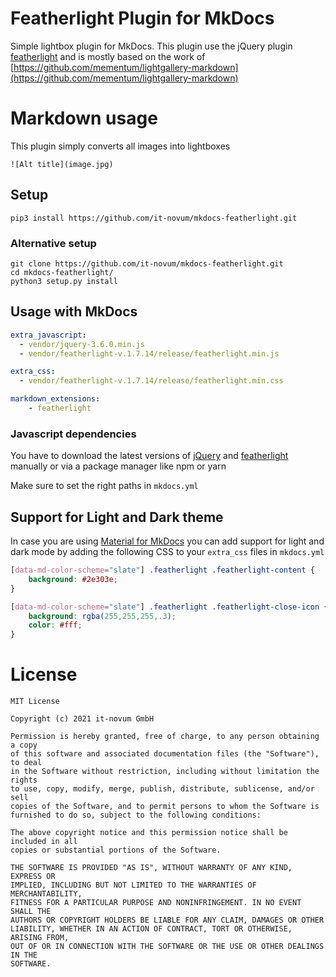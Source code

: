 # Featherlight Plugin for MkDocs

Simple lightbox plugin for MkDocs. This plugin use the jQuery plugin [featherlight](https://github.com/noelboss/featherlight/) and is mostly based on the work of [https://github.com/mementum/lightgallery-markdown](https://github.com/mementum/lightgallery-markdown)



# Markdown usage

This plugin simply converts all images into lightboxes

```
![Alt title](image.jpg)
```

## Setup
```
pip3 install https://github.com/it-novum/mkdocs-featherlight.git
```

### Alternative setup
```
git clone https://github.com/it-novum/mkdocs-featherlight.git
cd mkdocs-featherlight/
python3 setup.py install
```


## Usage with MkDocs

```yml
extra_javascript:
  - vendor/jquery-3.6.0.min.js
  - vendor/featherlight-v.1.7.14/release/featherlight.min.js

extra_css:
  - vendor/featherlight-v.1.7.14/release/featherlight.min.css

markdown_extensions:
    - featherlight
```

### Javascript dependencies

You have to download the latest versions of [jQuery](https://jquery.com/download/) and [featherlight](https://github.com/noelboss/featherlight/) manually or via a package manager like npm or yarn

Make sure to set the right paths in `mkdocs.yml`

## Support for Light and Dark theme

In case you are using [Material for MkDocs](https://squidfunk.github.io/mkdocs-material/)
you can add support for light and dark mode by adding the following CSS to your `extra_css` files in `mkdocs.yml`

```css
[data-md-color-scheme="slate"] .featherlight .featherlight-content {
    background: #2e303e;
}

[data-md-color-scheme="slate"] .featherlight .featherlight-close-icon {
    background: rgba(255,255,255,.3);
    color: #fff;
}
```

# License
```
MIT License

Copyright (c) 2021 it-novum GmbH

Permission is hereby granted, free of charge, to any person obtaining a copy
of this software and associated documentation files (the "Software"), to deal
in the Software without restriction, including without limitation the rights
to use, copy, modify, merge, publish, distribute, sublicense, and/or sell
copies of the Software, and to permit persons to whom the Software is
furnished to do so, subject to the following conditions:

The above copyright notice and this permission notice shall be included in all
copies or substantial portions of the Software.

THE SOFTWARE IS PROVIDED "AS IS", WITHOUT WARRANTY OF ANY KIND, EXPRESS OR
IMPLIED, INCLUDING BUT NOT LIMITED TO THE WARRANTIES OF MERCHANTABILITY,
FITNESS FOR A PARTICULAR PURPOSE AND NONINFRINGEMENT. IN NO EVENT SHALL THE
AUTHORS OR COPYRIGHT HOLDERS BE LIABLE FOR ANY CLAIM, DAMAGES OR OTHER
LIABILITY, WHETHER IN AN ACTION OF CONTRACT, TORT OR OTHERWISE, ARISING FROM,
OUT OF OR IN CONNECTION WITH THE SOFTWARE OR THE USE OR OTHER DEALINGS IN THE
SOFTWARE.
```
